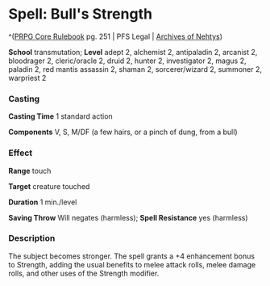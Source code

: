 # Spell: Bull's Strength

^([PRPG Core Rulebook][ss-bull-s-strength] pg. 251 | PFS Legal | [Archives of Nehtys][sn-bull-s-strength])

**School** transmutation; **Level** adept 2, alchemist 2, antipaladin 2, arcanist 2, bloodrager 2, cleric/oracle 2, druid 2, hunter 2, investigator 2, magus 2, paladin 2, red mantis assassin 2, shaman 2, sorcerer/wizard 2, summoner 2, warpriest 2

### Casting

**Casting Time** 1 standard action  

**Components** V, S, M/DF (a few hairs, or a pinch of dung, from a bull)

### Effect

**Range** touch  

**Target** creature touched  

**Duration** 1 min./level  

**Saving Throw** Will negates (harmless); **Spell Resistance** yes (harmless)

### Description

The subject becomes stronger. The spell grants a +4 enhancement bonus to Strength, adding the usual benefits to melee attack rolls, melee damage rolls, and other uses of the Strength modifier.

[ss-bull-s-strength]: http://paizo.com/pathfinderRPG/v57
[sn-bull-s-strength]: http://www.archivesofnethys.com/SpellDisplay.aspx?ItemName=Bull%27s%20Strength